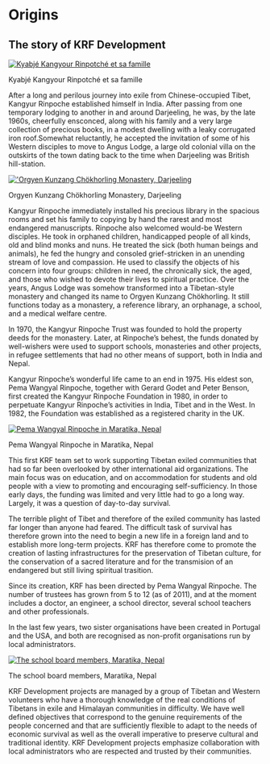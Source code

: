#  Origins 

##  The story of KRF Development 

[ ![Kyabjé Kangyour Rinpotché et sa famille](/images/img_family_portrait-150x150.jpg) ](/images/img_family_portrait.jpg)

Kyabjé Kangyour Rinpotché et sa famille 

After a long and perilous journey into exile from Chinese-occupied Tibet, Kangyur Rinpoche established himself in India. After passing from one temporary lodging to another in and around Darjeeling, he was, by the late 1960s, cheerfully ensconced, along with his family and a very large collection of precious books, in a modest dwelling with a leaky corrugated iron roof.Somewhat reluctantly, he accepted the invitation of some of his Western disciples to move to Angus Lodge, a large old colonial villa on the outskirts of the town dating back to the time when Darjeeling was British hill-station. 

[ !['Orgyen Kunzang Chökhorling Monastery, Darjeeling](/images/img_monastere_OKC-150x150.jpg) ](/images/img_monastere_OKC.jpg)

Orgyen Kunzang Chökhorling Monastery, Darjeeling 

Kangyur Rinpoche immediately installed his precious library in the spacious rooms and set his family to copying by hand the rarest and most endangered manuscripts. Rinpoche also welcomed would-be Western disciples. He took in orphaned children, handicapped people of all kinds, old and blind monks and nuns. He treated the sick (both human beings and animals), he fed the hungry and consoled grief-stricken in an unending stream of love and compassion. He used to classify the objects of his concern into four groups: children in need, the chronically sick, the aged, and those who wished to devote their lives to spiritual practice. Over the years, Angus Lodge was somehow transformed into a Tibetan-style monastery and changed its name to Orgyen Kunzang Chökhorling. It still functions today as a monastery, a reference library, an orphanage, a school, and a medical welfare centre. 

In 1970, the Kangyur Rinpoche Trust was founded to hold the property deeds for the monastery. Later, at Rinpoche’s behest, the funds donated by well-wishers were used to support schools, monasteries and other projects, in refugee settlements that had no other means of support, both in India and Nepal. 

Kangyur Rinpoche’s wonderful life came to an end in 1975. His eldest son, Pema Wangyal Rinpoche, together with Gerard Godet and Peter Benson, first created the Kangyur Rinpoche Foundation in 1980, in order to perpetuate Kangyur Rinpoche’s activities in India, Tibet and in the West. In 1982, the Foundation was established as a registered charity in the UK. 

[ ![Pema Wangyal Rinpoche in Maratika, Nepal](/images/img_PWR_working-150x150.jpg) ](/images/img_PWR_working.jpg)

Pema Wangyal Rinpoche in Maratika, Nepal 

This first KRF team set to work supporting Tibetan exiled communities that had so far been overlooked by other international aid organizations. The main focus was on education, and on accommodation for students and old people with a view to promoting and encouraging self-sufficiency. In those early days, the funding was limited and very little had to go a long way. Largely, it was a question of day-to-day survival. 

The terrible plight of Tibet and therefore of the exiled community has lasted far longer than anyone had feared. The difficult task of survival has therefore grown into the need to begin a new life in a foreign land and to establish more long-term projects. KRF has therefore come to promote the creation of lasting infrastructures for the preservation of Tibetan culture, for the conservation of a sacred literature and for the transmision of an endangered but still living spiritual trasition. 

Since its creation, KRF has been directed by Pema Wangyal Rinpoche. The number of trustees has grown from 5 to 12 (as of 2011), and at the moment includes a doctor, an engineer, a school director, several school teachers and other professionals. 

In the last few years, two sister organisations have been created in Portugal and the USA, and both are recognised as non-profit organisations run by local administrators. 

[ ![The school board members, Maratika, Nepal](/images/img_collaboration-150x150.jpg) ](/images/img_collaboration.jpg)

The school board members, Maratika, Nepal 

KRF Development projects are managed by a group of Tibetan and Western volunteers who have a thorough knowledge of the real conditions of Tibetans in exile and Himalayan communities in difficulty. We have well defined objectives that correspond to the genuine requirements of the people concerned and that are sufficiently flexible to adapt to the needs of economic survival as well as the overall imperative to preserve cultural and traditional identity. KRF Development projects emphasize collaboration with local administrators who are respected and trusted by their communities. 

